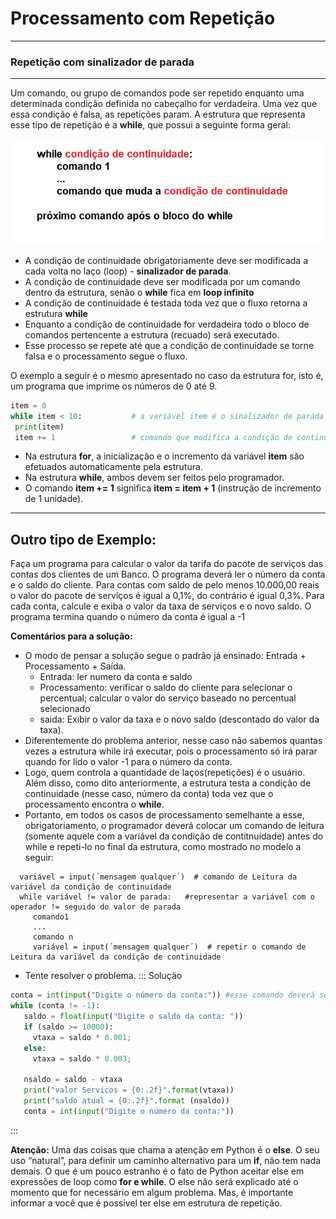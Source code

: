 # Processamento com Repetição

---
### Repetição com sinalizador de parada
---
Um comando, ou grupo de comandos pode ser repetido enquanto uma determinada condição definida no cabeçalho for verdadeira. Uma vez que essa condição é falsa, as repetições param. 
A estrutura que representa esse tipo de repetição é a **while**, que possui a seguinte forma geral:
 
 ![while](/imagens/while.png)
 
+ A condição de continuidade obrigatoriamente deve ser modificada a cada volta no laço (loop) - **sinalizador de parada**. 
+ A condição de continuidade deve ser modificada por um comando dentro da estrutura, senão o **while** fica em **loop infinito**
+ A condição de continuidade é testada toda vez que o fluxo retorna  a estrutura **while** 
+ Enquanto a condição de continuidade for verdadeira todo o bloco de comandos pertencente a estrutura (recuado) será executado. 
+ Esse processo se repete até que a condição de continuidade se torne falsa e o processamento segue o fluxo. 

O exemplo a seguir é o mesmo apresentado no caso da estrutura for, isto é, um programa que imprime os números de 0 até 9.
``` python runnable
item = 0
while item < 10:           # a variável item é o sinalizador de parada  
 print(item)
 item += 1                 # comando que modifica a condição de continuidade    
``` 
+ Na estrutura **for**, a inicialização e o incremento da variável **item** são efetuados automaticamente pela estrutura. 
+ Na estrutura **while**, ambos devem ser feitos pelo programador.
+ O comando **item += 1** significa **item = item + 1** (instrução de incremento de 1 unidade).

---
Outro tipo de Exemplo:
---
Faça um programa para calcular o valor da tarifa do pacote de serviços das contas dos clientes de um Banco. O programa deverá ler o número da conta e o saldo do cliente. Para contas com saldo de pelo menos 10.000,00 reais o valor do pacote de serviços é igual a 0,1%, do contrário é igual 0,3%. Para cada conta, calcule e exiba o valor da taxa de serviços e o novo saldo. O programa termina quando o número da conta é igual a -1
<p></p>

<b>Comentários para a solução:</b>
+ O modo de pensar a solução segue o padrão já ensinado: Entrada + Processamento + Saída.
   + Entrada: ler numero da conta e saldo
   + Processamento: verificar o saldo do cliente para selecionar o percentual; calcular o valor do serviço baseado no percentual selecionado
   + saida: Exibir o valor da taxa e o novo saldo (descontado do valor da taxa).
+ Diferentemente do problema anterior, nesse caso não sabemos quantas vezes a estrutura while irá executar, pois o processamento só irá parar quando for lido o valor -1 para o número da conta.
+ Logo, quem controla a quantidade de laços(repetições) é o usuário. Além disso, como dito anteriormente, a estrutura testa a condição de continuidade (nesse caso, número da conta) toda vez que o processamento encontra o **while**.
+ Portanto, em todos os casos de processamento semelhante a esse, obrigatoriamento, o programador deverá colocar um comando de leitura (somente aquele com a variável da condição de contitnuidade) antes do while e repeti-lo no final da estrutura, como mostrado no modelo a seguir:
```
  variável = input(´mensagem qualquer´)  # comando de Leitura da variável da condição de continuidade
  while variável != valor de parada:   #representar a variável com o operador != seguido do valor de parada
     comando1
     ...
     comando n
     variável = input(´mensagem qualquer´)  # repetir o comando de Leitura da variável da condição de continuidade
```
+ Tente resolver o problema.
::: Solução
``` python
conta = int(input("Digite o número da conta:")) #esse comando deverá ser repetido no fim do while.
while (conta != -1):
   saldo = float(input("Digite o saldo da conta: "))
   if (saldo >= 10000):
     vtaxa = saldo * 0.001;
   else:
     vtaxa = saldo * 0.003;
    
   nsaldo = saldo - vtaxa
   print("valor Servicos = {0:.2f}".format(vtaxa)) 
   print("saldo atual = {0:.2f}".format (nsaldo))
   conta = int(input("Digite o número da conta:"))
```
:::


**Atenção:** Uma das coisas que chama a atenção em Python é o **else**. O seu uso “natural”, para definir um caminho alternativo para um **if**, não tem nada demais. O que é um pouco estranho é o fato de Python aceitar else em expressões de loop como **for e while**. O else não será explicado até o momento que for necessário em algum problema. Mas, é importante informar a você que é possível ter else em estrutura de repetição.



